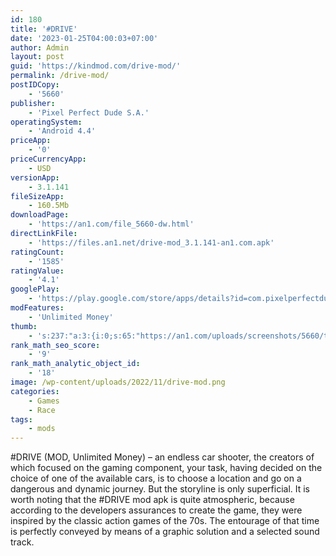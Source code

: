```yaml
---
id: 180
title: '#DRIVE'
date: '2023-01-25T04:00:03+07:00'
author: Admin
layout: post
guid: 'https://kindmod.com/drive-mod/'
permalink: /drive-mod/
postIDCopy:
    - '5660'
publisher:
    - 'Pixel Perfect Dude S.A.'
operatingSystem:
    - 'Android 4.4'
priceApp:
    - '0'
priceCurrencyApp:
    - USD
versionApp:
    - 3.1.141
fileSizeApp:
    - 160.5Mb
downloadPage:
    - 'https://an1.com/file_5660-dw.html'
directLinkFile:
    - 'https://files.an1.net/drive-mod_3.1.141-an1.com.apk'
ratingCount:
    - '1585'
ratingValue:
    - '4.1'
googlePlay:
    - 'https://play.google.com/store/apps/details?id=com.pixelperfectdude.htdrive'
modFeatures:
    - 'Unlimited Money'
thumb:
    - 's:237:"a:3:{i:0;s:65:"https://an1.com/uploads/screenshots/5660/thumbs/drive-933437.webp";i:1;s:65:"https://an1.com/uploads/screenshots/5660/thumbs/drive-922772.webp";i:2;s:65:"https://an1.com/uploads/screenshots/5660/thumbs/drive-432510.webp";}";'
rank_math_seo_score:
    - '9'
rank_math_analytic_object_id:
    - '18'
image: /wp-content/uploads/2022/11/drive-mod.png
categories:
    - Games
    - Race
tags:
    - mods
---
```


\#DRIVE (MOD, Unlimited Money) – an endless car shooter, the creators of which focused on the gaming component, your task, having decided on the choice of one of the available cars, is to choose a location and go on a dangerous and dynamic journey. But the storyline is only superficial. It is worth noting that the #DRIVE mod apk is quite atmospheric, because according to the developers assurances to create the game, they were inspired by the classic action games of the 70s. The entourage of that time is perfectly conveyed by means of a graphic solution and a selected sound track.